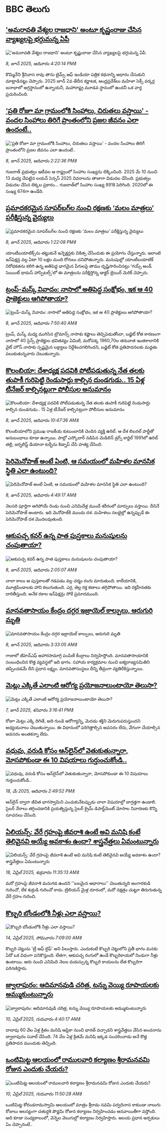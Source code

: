 # BBC తెలుగు## ['అమరావతి వేశ్యల రాజధాని' అంటూ కృష్ణంరాజు చేసిన వ్యాఖ్యలపై భగ్గుమన్న ఏపీ](https://www.bbc.com/telugu/articles/clynqld13qvo?at_campaign=githubrss)!['అమరావతి వేశ్యల రాజధాని' అంటూ కృష్ణంరాజు చేసిన వ్యాఖ్యలపై భగ్గుమన్న ఏపీ](https://ichef.bbci.co.uk/ace/standard/240/cpsprodpb/0a94/live/913ad520-4480-11f0-b6e6-4ddb91039da1.jpg)_8, జూన్ 2025, ఆదివారం 4:20:14 PMకి_కొమ్మినేని శ్రీనివాస రావు తాను టైమ్స్ ఆఫ్ ఇండియా పత్రిక కథనాన్ని ఆధారం చేసుకుని మాట్లాడినట్టు చెప్పారు.
2025 జూన్ 2వ తేదీన కర్ణాటక, ఆంధ్రప్రదేశ్‌లు మహిళా సెక్స్ వర్కర్ల జనాభాలో అగ్రస్థానంలో ఉన్నాయనీ, మహారాష్ట్ర మూడవ స్థానంలో ఉందనీ ఒక వార్త ప్రచురించింది.## [‘ప్రతి రోజూ మా గ్రామంలోకి సింహాలు, చిరుతలు వస్తాయి' - వందల సింహాలు తిరిగే ప్రాంతంలోని ప్రజల జీవనం ఎలా ఉందంటే..](https://www.bbc.com/telugu/articles/cpvk382kgedo?at_campaign=githubrss)![‘ప్రతి రోజూ మా గ్రామంలోకి సింహాలు, చిరుతలు వస్తాయి' - వందల సింహాలు తిరిగే ప్రాంతంలోని ప్రజల జీవనం ఎలా ఉందంటే..](https://ichef.bbci.co.uk/ace/standard/240/cpsprodpb/f60d/live/057fafa0-4472-11f0-8382-9394b1843555.jpg)_8, జూన్ 2025, ఆదివారం 2:22:36 PMకి_గుజరాత్ ప్రభుత్వం ఇటీవల ఆ రాష్ట్రంలో సింహాల సంఖ్యను లెక్కించింది. 2025 మే 10 నుంచి 13 మధ్య చేపట్టిన లయన్ సెన్సస్ 2025 వివరాలను తాజాగా విడుదల చేసింది. ప్రభుత్వం విడుదల చేసిన లెక్కల ప్రకారం... గుజరాత్‌లో సింహాల  సంఖ్య 891కి పెరిగింది. 2020లో ఈ సంఖ్య 674గా ఉండేది.## [ప్రమాదకరమైన సూపర్‌బగ్‌ల నుంచి రక్షణకు ‘మలం మాత్రలు’ పరీక్షిస్తున్న వైద్యులు](https://www.bbc.com/telugu/articles/c4g6383rwl6o?at_campaign=githubrss)![ప్రమాదకరమైన సూపర్‌బగ్‌ల నుంచి రక్షణకు ‘మలం మాత్రలు’ పరీక్షిస్తున్న వైద్యులు](https://ichef.bbci.co.uk/ace/standard/240/cpsprodpb/2db2/live/512517e0-4460-11f0-835b-310c7b938e84.jpg)_8, జూన్ 2025, ఆదివారం 1:22:08 PMకి_యాంటీబయాటిక్స్‌ను తట్టుకునే ఇన్ఫెక్షన్లకు చికిత్స చేసేందుకు ఈ ప్రయోగం చేస్తున్నారు. 
ఇలాంటి ఇన్‌ఫెక్షన్ల వల్ల ఏటా 10 లక్షల మంది రోగులు చనిపోతున్నారు.
మనుషుల్లో యాంటీబయాటిక్ నిరోధకతను కలిగి ఉన్న అతిపెద్ద భాగమైన పేగులపై తాము దృష్టిసారించినట్లు ‘గయ్స్ అండ్ సెయింట్ థామస్ హాస్పిటల్స్‌’లో ఈ మాత్రలను పరీక్షిస్తోన్న డాక్టర్ బ్లెయిర్ మెరిక్ చెప్పారు.## [ట్రంప్-మస్క్ వివాదం: నాసాలో అతిపెద్ద సంక్షోభం, ఇక ఆ 40  ప్రాజెక్టులు ఆగిపోతాయా? ](https://www.bbc.com/telugu/articles/cn84ng2g9yyo?at_campaign=githubrss)![ట్రంప్-మస్క్ వివాదం: నాసాలో అతిపెద్ద సంక్షోభం, ఇక ఆ 40  ప్రాజెక్టులు ఆగిపోతాయా? ](https://ichef.bbci.co.uk/ace/standard/240/cpsprodpb/dc6a/live/22c35bc0-4431-11f0-b6e6-4ddb91039da1.jpg)_8, జూన్ 2025, ఆదివారం 7:50:40 AMకి_ట్రంప్, మస్క్ మధ్య ముగిసిన బ్రొమాన్స్ నాసాకు కష్టాలు తెచ్చిపెడుతోందా, బడ్జెట్‌ కోత కారణంగా నాసాలో 40 సైన్స్ ప్రాజెక్టుల భవితవ్యం ఏమిటి,  మరోపక్క 1960,70ల తరువాత ఇంతకాలానికి వైట్ హౌస్ నాసాకు స్పష్టమైన లక్ష్యాలు నిర్దేశించగలిగిందని,  బడ్జెట్ కోత ప్రతిపాదనలకు మద్దతు పలుకుతున్నవారు చెబుతున్నారు.## [కొలంబియా: దేశాధ్యక్ష పదవికి పోటీపడుతున్న నేత తలకు తుపాకీ గురిపెట్టి రెండుసార్లు కాల్చిన దుండగుడు.. 15 ఏళ్ల టీనేజర్ కాల్చినట్లుగా పోలీసుల అనుమానం](https://www.bbc.com/telugu/articles/cvgv81le1nzo?at_campaign=githubrss)![కొలంబియా: దేశాధ్యక్ష పదవికి పోటీపడుతున్న నేత తలకు తుపాకీ గురిపెట్టి రెండుసార్లు కాల్చిన దుండగుడు.. 15 ఏళ్ల టీనేజర్ కాల్చినట్లుగా పోలీసుల అనుమానం](https://ichef.bbci.co.uk/ace/standard/240/cpsprodpb/848f/live/cb61d690-444e-11f0-bace-e1270fc31f5e.jpg)_8, జూన్ 2025, ఆదివారం 10:47:36 AMకి_కొలంబియాలోని ప్రముఖ రాజకీయ కుటుంబానికి చెందిన వ్యక్తి ఉరిబ్. ఆ దేశ లిబరల్ పార్టీతో అనుబంధాలు కూడా ఉన్నాయి. 
పాబ్లో ఎస్కోబార్ నడిపిన మెడిలిన్ డ్రగ్స్ కార్టెల్ 1991లో ఉరిబ్ తల్లి, జర్నలిస్ట్ డియానా టర్బేను కిడ్నాప్ చేసి హత్య చేసింది.## [పెరిమెనోపాజ్ అంటే ఏంటి, ఆ సమయంలో మహిళల మానసిక స్థితి ఎలా ఉంటుంది?](https://www.bbc.com/telugu/articles/cg714kzvx30o?at_campaign=githubrss)![పెరిమెనోపాజ్ అంటే ఏంటి, ఆ సమయంలో మహిళల మానసిక స్థితి ఎలా ఉంటుంది?](https://ichef.bbci.co.uk/ace/standard/240/cpsprodpb/ac6d/live/fa069490-43cc-11f0-bace-e1270fc31f5e.jpg)_8, జూన్ 2025, ఆదివారం 4:49:17 AMకి_నెలసరి పూర్తిగా ఆగిపోయే రెండు నుంచి ఎనిమిదేళ్ల ముందే శరీరంలో మార్పులు వస్తాయి. దీనినే పెరిమెనోపాజ్ అంటారు. ఇది మెనోపాజ్‌కి ముందు దశ. మహిళలు నలభైల్లో ఉన్నప్పుడే ఈ పెరిమెనోపాజ్ దశ మొదలవుతుంది.## [ఆకుపచ్చ కవర్ ఉన్న పాత పుస్తకాలు మనుషులను చంపుతాయా? ](https://www.bbc.com/telugu/articles/c0eqy3885w3o?at_campaign=githubrss)![ఆకుపచ్చ కవర్ ఉన్న పాత పుస్తకాలు మనుషులను చంపుతాయా? ](https://ichef.bbci.co.uk/ace/standard/240/cpsprodpb/adb0/live/b1e87290-43c3-11f0-babb-2db522883f37.jpg)_8, జూన్ 2025, ఆదివారం 2:05:07 AMకి_చాలా కాలం ఆ పుస్తకాలతో గడపడం వల్ల చర్మం రంగు మారుతుంది. కాలేయానికి, మూత్రపిండాలకు హాని కలుగుతుంది. ఎర్ర, తెల్ల రక్త కణాలు తగ్గిపోతాయి. ఇది రక్తహీనతకు దారితీస్తుంది. అనేక రకాల ఇన్‌ఫెక్షన్లు సోకే ప్రమాదముంది.## [మానవతాసాయం కేంద్రం దగ్గర ఇజ్రాయెల్ కాల్పులు, ఆరుగురి మృతి](https://www.bbc.com/telugu/articles/cz0d54y9rj3o?at_campaign=githubrss)![మానవతాసాయం కేంద్రం దగ్గర ఇజ్రాయెల్ కాల్పులు, ఆరుగురి మృతి](https://ichef.bbci.co.uk/ace/standard/240/cpsprodpb/4ba9/live/e19c4b00-440f-11f0-97fc-8175165e17d2.jpg)_8, జూన్ 2025, ఆదివారం 3:33:05 AMకి_గాజాలో జీహెచ్ఎఫ్  ఆహారసామాగ్రి పంపిణీ కేంద్రాలు నిర్వహిస్తోంది. మానవతాసాయానికి సంబంధించిన కొత్త వ్యవస్థలో ఇది భాగం. సహాయ కార్యక్రమాల నుంచి ఐక్యరాజ్యసమితిని తప్పించడమే దీని ప్రధాన లక్ష్యం. మానవతాసంస్థలు దీన్ని తీవ్రంగా వ్యతిరేకిస్తున్నాయి.## [మెట్లు ఎక్కితే ఎలాంటి ఆరోగ్య ప్రయోజనాలుంటాయో తెలుసా?](https://www.bbc.com/telugu/articles/clyzw80lrrpo?at_campaign=githubrss)![మెట్లు ఎక్కితే ఎలాంటి ఆరోగ్య ప్రయోజనాలుంటాయో తెలుసా?](https://ichef.bbci.co.uk/ace/standard/240/cpsprodpb/27b0/live/7a415c80-43b9-11f0-a94a-5950836fe9fa.jpg)_7, జూన్ 2025, శనివారం 3:16:41 PMకి_రోజూ మెట్లు ఎక్కి దిగితే, అది గుండె ఆరోగ్యాన్ని, మెదడు శక్తిని మెరుగుపరుస్తుందని అధ్యయనాలు చెబుతున్నాయి. ఈ విధానంలో పరిగెత్తాల్సిన అవసరం లేదు, వేగంగా  చేయాల్సిన అవసరం అంతకన్నా లేదు.## [వధువు, వరుడి కోసం ఆన్‌లైన్‌లో వెతుకుతున్నారా, మోసపోకుండా ఈ 10 విషయాలు గుర్తుంచుకోండి..](https://www.bbc.com/telugu/articles/c5yrny82136o?at_campaign=githubrss)![వధువు, వరుడి కోసం ఆన్‌లైన్‌లో వెతుకుతున్నారా, మోసపోకుండా ఈ 10 విషయాలు గుర్తుంచుకోండి..](https://ichef.bbci.co.uk/ace/standard/240/cpsprodpb/74cc/live/3f04f8a0-28fe-11f0-8c66-ebf25fc2cfef.jpg)_18, మే 2025, ఆదివారం 2:49:52 PMకి_ఆన్‌లైన్ ద్వారా జీవిత భాగస్వామిని ఎంచుకునేటప్పుడు చాలా విషయాల్లో జాగ్రత్తగా ఉండాలి. సైబర్ నేరాలు తగ్గించడానికి ప్రయత్నిస్తున్న సైబర్ క్రైమ్ డిపార్ట్‌మెంట్ మోసాల నివారణకు కొన్ని సూచనలు చేసింది.## [ఏలియన్స్: వేరే గ్రహంపై జీవరాశి ఉంటే అవి మనిషి కంటే తెలివైనవి అయ్యే అవకాశం ఉందా? శాస్త్రవేత్తలు ఏమంటున్నారు](https://www.bbc.com/telugu/articles/cn7xelz1r85o?at_campaign=githubrss)![ఏలియన్స్: వేరే గ్రహంపై జీవరాశి ఉంటే అవి మనిషి కంటే తెలివైనవి అయ్యే అవకాశం ఉందా? శాస్త్రవేత్తలు ఏమంటున్నారు](https://ichef.bbci.co.uk/ace/standard/240/cpsprodpb/b07b/live/a29a56f0-1b9b-11f0-a455-cf1d5f751d2f.png)_18, ఏప్రిల్ 2025, శుక్రవారం 11:35:13 AMకి_మరో గ్రహంపై జీవరాశి మనుగడ ఉందని ''బలమైన ఆధారాలు'' చెబుతున్నది అంగారకుడి గురించో, లేక శుక్రుడి గురించో కాదు. ట్రిలియన్ మైళ్ల దూరంలో, మరో నక్షత్రం చుట్టూ తిరుగుతున్న వేరే గ్రహం గురించి.## [కొబ్బరి బోండంలోకి నీళ్లు ఎలా వస్తాయి?](https://www.bbc.com/telugu/articles/czjn4mzxxy8o?at_campaign=githubrss)![కొబ్బరి బోండంలోకి నీళ్లు ఎలా వస్తాయి?](https://ichef.bbci.co.uk/ace/standard/240/cpsprodpb/46c5/live/684a55e0-18fd-11f0-8b11-7756b7b808cc.jpg)_14, ఏప్రిల్ 2025, సోమవారం 7:09:00 AMకి_కొబ్బరి చెట్టును 'ట్రీ ఆఫ్ లైఫ్' అని పిలుస్తారు. ఎందుకంటే కొబ్బరి చెట్టులోని ప్రతీ భాగం మనకు ఏదో ఒక విధంగా పనికొస్తుంది. లేతగా, ఆకుపచ్చ రంగులో ఉండే కొబ్బరికాయలో నిండుగా నీళ్లు ఉంటాయి. ఆరు నుంచి ఎనిమిది నెలల వయస్సున్న కొబ్బరి కాయలను లేత కొబ్బరిగా పరిగణిస్తారు.## [జ్వాలాపురం: ఆదిమానవుడి చరిత్ర, టన్ను వెయ్యి రూపాయలకు అమ్ముకుంటున్నారు ](https://www.bbc.com/telugu/articles/creqqnwdd5qo?at_campaign=githubrss)![జ్వాలాపురం: ఆదిమానవుడి చరిత్ర, టన్ను వెయ్యి రూపాయలకు అమ్ముకుంటున్నారు ](https://ichef.bbci.co.uk/ace/standard/240/cpsprodpb/765e/live/b472e2d0-15b4-11f0-842b-a7355694993d.jpg)_10, ఏప్రిల్ 2025, గురువారం 4:40:17 AMకి_దాదాపు 60 వేల ఏళ్ల క్రితం మనిషి ఆఫ్రికా నుంచి భారత్ వచ్చాడని శాస్త్రవేత్తలు వేసిన అంచనాను జ్వాలాపురం సవాల్ చేసింది. 74 వేల ఏళ్ల క్రితమే మనిషి ఇక్కడ సంచరించాడు అనే కొత్త ప్రతిపాదన ముందుకు తెచ్చింది.## [ఒంటిమిట్ట ఆలయంలో రాములవారి కల్యాణం శ్రీరామనవమి రోజున ఎందుకు చేయరు?](https://www.bbc.com/telugu/articles/ce822j5e465o?at_campaign=githubrss)![ఒంటిమిట్ట ఆలయంలో రాములవారి కల్యాణం శ్రీరామనవమి రోజున ఎందుకు చేయరు?](https://ichef.bbci.co.uk/ace/standard/240/cpsprodpb/fed5/live/25534d40-1601-11f0-b58a-6113af226972.jpg)_10, ఏప్రిల్ 2025, గురువారం 11:50:28 AMకి_ఒంటిమిట్ట కోదండరామస్వామి ఆలయంలో మాత్రం శ్రీరామ నవమి పర్వదినాన కాకుండా నాలుగు రోజులు ఆలస్యంగా చతుర్దశి పౌర్ణమి రోజున కల్యాణం నిర్వహించడం ఆనవాయితీగా వస్తోంది. అది కూడా సంధ్యకాలంలో, వెన్నెల వెలుగుల్లో కల్యాణం నిర్వహిస్తారు. ఆలయ ప్రధాన అర్చకులు ఏం చెప్పారంటే..